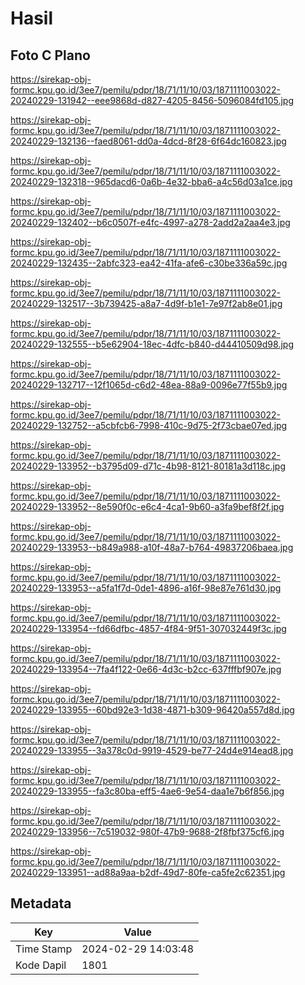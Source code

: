 # Hasil

## Foto C Plano

https://sirekap-obj-formc.kpu.go.id/3ee7/pemilu/pdpr/18/71/11/10/03/1871111003022-20240229-131942--eee9868d-d827-4205-8456-5096084fd105.jpg

https://sirekap-obj-formc.kpu.go.id/3ee7/pemilu/pdpr/18/71/11/10/03/1871111003022-20240229-132136--faed8061-dd0a-4dcd-8f28-6f64dc160823.jpg

https://sirekap-obj-formc.kpu.go.id/3ee7/pemilu/pdpr/18/71/11/10/03/1871111003022-20240229-132318--965dacd6-0a6b-4e32-bba6-a4c56d03a1ce.jpg

https://sirekap-obj-formc.kpu.go.id/3ee7/pemilu/pdpr/18/71/11/10/03/1871111003022-20240229-132402--b6c0507f-e4fc-4997-a278-2add2a2aa4e3.jpg

https://sirekap-obj-formc.kpu.go.id/3ee7/pemilu/pdpr/18/71/11/10/03/1871111003022-20240229-132435--2abfc323-ea42-41fa-afe6-c30be336a59c.jpg

https://sirekap-obj-formc.kpu.go.id/3ee7/pemilu/pdpr/18/71/11/10/03/1871111003022-20240229-132517--3b739425-a8a7-4d9f-b1e1-7e97f2ab8e01.jpg

https://sirekap-obj-formc.kpu.go.id/3ee7/pemilu/pdpr/18/71/11/10/03/1871111003022-20240229-132555--b5e62904-18ec-4dfc-b840-d44410509d98.jpg

https://sirekap-obj-formc.kpu.go.id/3ee7/pemilu/pdpr/18/71/11/10/03/1871111003022-20240229-132717--12f1065d-c6d2-48ea-88a9-0096e77f55b9.jpg

https://sirekap-obj-formc.kpu.go.id/3ee7/pemilu/pdpr/18/71/11/10/03/1871111003022-20240229-132752--a5cbfcb6-7998-410c-9d75-2f73cbae07ed.jpg

https://sirekap-obj-formc.kpu.go.id/3ee7/pemilu/pdpr/18/71/11/10/03/1871111003022-20240229-133952--b3795d09-d71c-4b98-8121-80181a3d118c.jpg

https://sirekap-obj-formc.kpu.go.id/3ee7/pemilu/pdpr/18/71/11/10/03/1871111003022-20240229-133952--8e590f0c-e6c4-4ca1-9b60-a3fa9bef8f2f.jpg

https://sirekap-obj-formc.kpu.go.id/3ee7/pemilu/pdpr/18/71/11/10/03/1871111003022-20240229-133953--b849a988-a10f-48a7-b764-49837206baea.jpg

https://sirekap-obj-formc.kpu.go.id/3ee7/pemilu/pdpr/18/71/11/10/03/1871111003022-20240229-133953--a5fa1f7d-0de1-4896-a16f-98e87e761d30.jpg

https://sirekap-obj-formc.kpu.go.id/3ee7/pemilu/pdpr/18/71/11/10/03/1871111003022-20240229-133954--fd66dfbc-4857-4f84-9f51-307032449f3c.jpg

https://sirekap-obj-formc.kpu.go.id/3ee7/pemilu/pdpr/18/71/11/10/03/1871111003022-20240229-133954--7fa4f122-0e66-4d3c-b2cc-637fffbf907e.jpg

https://sirekap-obj-formc.kpu.go.id/3ee7/pemilu/pdpr/18/71/11/10/03/1871111003022-20240229-133955--60bd92e3-1d38-4871-b309-96420a557d8d.jpg

https://sirekap-obj-formc.kpu.go.id/3ee7/pemilu/pdpr/18/71/11/10/03/1871111003022-20240229-133955--3a378c0d-9919-4529-be77-24d4e914ead8.jpg

https://sirekap-obj-formc.kpu.go.id/3ee7/pemilu/pdpr/18/71/11/10/03/1871111003022-20240229-133955--fa3c80ba-eff5-4ae6-9e54-daa1e7b6f856.jpg

https://sirekap-obj-formc.kpu.go.id/3ee7/pemilu/pdpr/18/71/11/10/03/1871111003022-20240229-133956--7c519032-980f-47b9-9688-2f8fbf375cf6.jpg

https://sirekap-obj-formc.kpu.go.id/3ee7/pemilu/pdpr/18/71/11/10/03/1871111003022-20240229-133951--ad88a9aa-b2df-49d7-80fe-ca5fe2c62351.jpg


## Metadata

| Key        | Value               |
| ---------- | ------------------- |
| Time Stamp | 2024-02-29 14:03:48 |
| Kode Dapil | 1801                |



